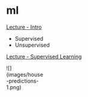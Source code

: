 # ml

[Lecture - Intro](https://www.youtube.com/watch?v=PPLop4L2eGk)
- Supervised
- Unsupervised

[Lecture - Supervised Learning](https://www.youtube.com/watch?v=bQI5uDxrFfA)

<div style="width: 100px; height: 100px">
![](images/house-predictions-1.png)
</div>

